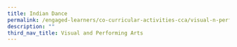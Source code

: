```yaml
---
title: Indian Dance
permalink: /engaged-learners/co-curricular-activities-cca/visual-n-performing-arts/indian-dance/
description: ""
third_nav_title: Visual and Performing Arts
---
```

